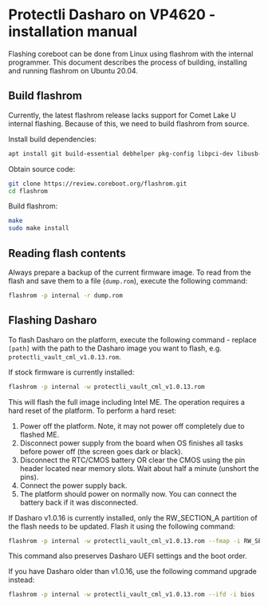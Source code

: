 # Protectli Dasharo on VP4620 - installation manual

Flashing coreboot can be done from Linux using flashrom with the internal
programmer. This document describes the process of building, installing and
running flashrom on Ubuntu 20.04.

## Build flashrom

Currently, the latest flashrom release lacks support for Comet Lake U internal
flashing. Because of this, we need to build flashrom from source.

Install build dependencies:

```bash
apt install git build-essential debhelper pkg-config libpci-dev libusb-1.0-0-dev libftdi1-dev meson
```

Obtain source code:

```bash
git clone https://review.coreboot.org/flashrom.git
cd flashrom
```

Build flashrom:

```bash
make
sudo make install
```

## Reading flash contents

Always prepare a backup of the current firmware image. To read from the flash
and save them to a file (`dump.rom`), execute the following command:

```bash
flashrom -p internal -r dump.rom
```

## Flashing Dasharo

To flash Dasharo on the platform, execute the following command - replace `[path]`
with the path to the Dasharo image you want to flash, e.g. `protectli_vault_cml_v1.0.13.rom`.

If stock firmware is currently installed:

```bash
flashrom -p internal -w protectli_vault_cml_v1.0.13.rom
```

This will flash the full image including Intel ME. The operation requires a
hard reset of the platform. To perform a hard reset:

1. Power off the platform. Note, it may not power off completely due to flashed
   ME.
2. Disconnect power supply from the board when OS finishes all tasks before
   power off (the screen goes dark or black).
3. Disconnect the RTC/CMOS battery OR clear the CMOS using the pin header
   located near memory slots. Wait about half a minute (unshort the pins).
4. Connect the power supply back.
5. The platform should power on normally now. You can connect the battery back
   if it was disconnected.

If Dasharo v1.0.16 is currently installed, only the RW_SECTION_A partition of
the flash needs to be updated. Flash it using the following command:

```bash
flashrom -p internal -w protectli_vault_cml_v1.0.13.rom --fmap -i RW_SECTION_A
```

This command also preserves Dasharo UEFI settings and the boot order.

If you have Dasharo older than v1.0.16, use the following command upgrade
instead:

```bash
flashrom -p internal -w protectli_vault_cml_v1.0.13.rom --ifd -i bios
```
